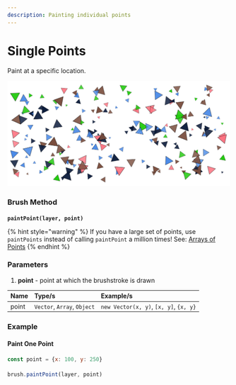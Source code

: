 ```yaml
---
description: Painting individual points
---
```


# Single Points

Paint at a specific location.

![points painted individually with a rotating &amp; scaling triangular brush](../../.gitbook/assets/4fcead.png)

### Brush Method <a id="overview"></a>

**`paintPoint(layer, point)`**

{% hint style="warning" %}
If you have a large set of points, use `paintPoints` instead of calling `paintPoint` a million times! See: [Arrays of Points](arrays-of-points.md) 
{% endhint %}

### ‌Parameters‌

1. **point** - point at which the brushstroke is drawn

| Name | Type/s | Example/s |
| :--- | :--- | :--- |
| point | `Vector`, `Array`, `Object` | `new Vector(x, y)`, `[x, y]`, `{x, y}` |

### Example

#### Paint One Point

```javascript
const point = {x: 100, y: 250}

brush.paintPoint(layer, point)
```

